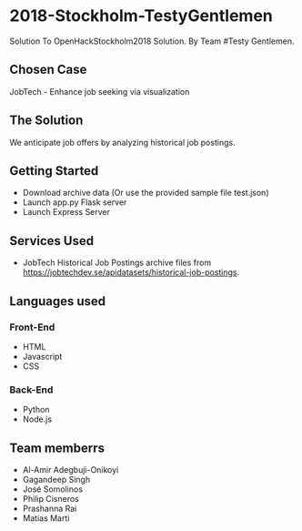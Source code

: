 # 2018-Stockholm-TestyGentlemen
Solution To OpenHackStockholm2018 Solution. By Team #Testy Gentlemen.

## Chosen Case
JobTech - Enhance job seeking via visualization

## The Solution
We anticipate job offers by analyzing historical job postings.

## Getting Started
- Download archive data (Or use the provided sample file test.json)
- Launch app.py Flask server 
- Launch Express Server

## Services Used
- JobTech Historical Job Postings archive files from https://jobtechdev.se/apidatasets/historical-job-postings.

## Languages used
### Front-End
- HTML
- Javascript
- CSS

### Back-End
- Python
- Node.js


## Team memberrs
- Al-Amir Adegbuji-Onikoyi
- Gagandeep Singh
- José Somolinos  
- Philip Cisneros
- Prashanna Rai
- Matias Marti
